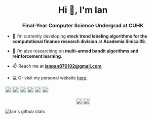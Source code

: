 <h1 align="center">Hi 👋, I'm Ian</h1>
<h3 align="center">Final-Year Computer Science Undergrad at CUHK</h3>

- 🔭 I’m currently developing **stock trend labeling algorithms for the computational finance research division** at **Academia Sinica IIS**.

- 🌱 I’m also researching on **multi-armed bandit algorithms and reinforcement learning**.

- 📫 Reach me at **ianpan870102@gmail.com**,

- 💻 Or visit my personal website [here](https://ian-yi-en-pan-website.firebaseapp.com/).

<p align="left">
  <img src="https://konpa.github.io/devicon/devicon.git/icons/cplusplus/cplusplus-original.svg" alt="cplusplus" width="20" height="20"/> 
  <img src="https://upload.wikimedia.org/wikipedia/commons/thumb/0/0a/Python.svg/768px-Python.svg.png" alt="python" width="20" height="20"/>
  <img src="https://konpa.github.io/devicon/devicon.git/icons/c/c-original.svg" alt="c" width="20" height="20"/> 
  <img src="https://konpa.github.io/devicon/devicon.git/icons/java/java-original-wordmark.svg" alt="java" width="20" height="20"/> 
  <img src="https://konpa.github.io/devicon/devicon.git/icons/javascript/javascript-original.svg" alt="javascript" width="20" height="20"/> 
  <img src="https://konpa.github.io/devicon/devicon.git/icons/react/react-original-wordmark.svg" alt="react" width="20" height="20"/> 
</p>

<p align="center">
  <a href="https://linkedin.com/in/ian-yi-en-pan-543947156" target="blank">
    <img align="center" src="https://cdn.jsdelivr.net/npm/simple-icons@3.0.1/icons/linkedin.svg" alt="ian-yi-en-pan-543947156" height="20" width="20" />
  </a>
  <a href="https://instagram.com/ian.y.e.pan" target="blank">
    <img align="center" src="https://cdn.jsdelivr.net/npm/simple-icons@3.0.1/icons/instagram.svg" alt="ian.y.e.pan" height="20" width="20" />
  </a>
</p>

![Ian's github stats](https://github-readme-stats.vercel.app/api?username=ianpan870102)
